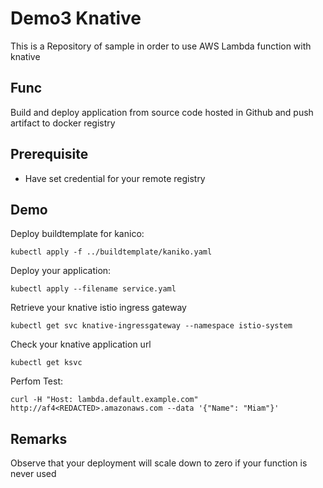 # Demo3 Knative

This is a Repository of sample in order to use AWS Lambda function with knative

## Func

Build and deploy application from source code hosted in Github and push artifact to docker registry

## Prerequisite

- Have set credential for your remote registry

## Demo

Deploy buildtemplate for kanico:

```
kubectl apply -f ../buildtemplate/kaniko.yaml
```

Deploy your application:
```
kubectl apply --filename service.yaml
```

Retrieve your knative istio ingress gateway
```
kubectl get svc knative-ingressgateway --namespace istio-system
```

Check your knative application url
```
kubectl get ksvc
```

Perfom Test:
```
curl -H "Host: lambda.default.example.com" http://af4<REDACTED>.amazonaws.com --data '{"Name": "Miam"}'
```

## Remarks

Observe that your deployment will scale down to zero if your function is never used